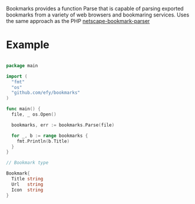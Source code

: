 
Bookmarks provides a function Parse that is capable of parsing exported bookmarks
from a variety of web browsers and bookmaring services. Uses the same approach as
the PHP [netscape-bookmark-parser](https://github.com/kafene/netscape-bookmark-parser)

# Example

```go

package main

import (
  "fmt"
  "os"
  "github.com/efy/bookmarks"
)

func main() {
  file, _ os.Open()

  bookmarks, err := bookmarks.Parse(file)

  for _, b := range bookmarks {
    fmt.Println(b.Title)
  }
}

```

```go
// Bookmark type

Bookmark{
  Title string
  Url   string
  Icon  string
}

```
